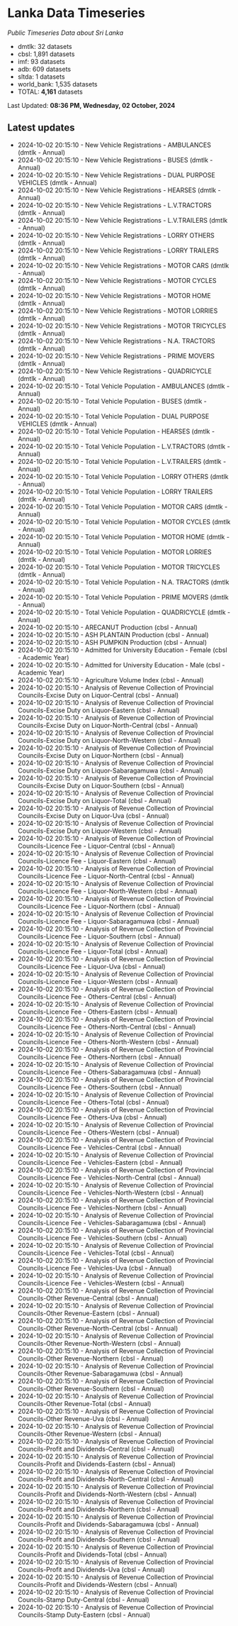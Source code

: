 # Lanka Data Timeseries
*Public Timeseries Data about Sri Lanka*

* dmtlk: 32 datasets
* cbsl: 1,891 datasets
* imf: 93 datasets
* adb: 609 datasets
* sltda: 1 datasets
* world_bank: 1,535 datasets
* TOTAL: **4,161** datasets

Last Updated: **08:36 PM, Wednesday, 02 October, 2024**

## Latest updates

* 2024-10-02 20:15:10 - New Vehicle Registrations - AMBULANCES (dmtlk - Annual)
* 2024-10-02 20:15:10 - New Vehicle Registrations - BUSES (dmtlk - Annual)
* 2024-10-02 20:15:10 - New Vehicle Registrations - DUAL PURPOSE VEHICLES (dmtlk - Annual)
* 2024-10-02 20:15:10 - New Vehicle Registrations - HEARSES (dmtlk - Annual)
* 2024-10-02 20:15:10 - New Vehicle Registrations - L.V.TRACTORS (dmtlk - Annual)
* 2024-10-02 20:15:10 - New Vehicle Registrations - L.V.TRAILERS (dmtlk - Annual)
* 2024-10-02 20:15:10 - New Vehicle Registrations - LORRY OTHERS (dmtlk - Annual)
* 2024-10-02 20:15:10 - New Vehicle Registrations - LORRY TRAILERS (dmtlk - Annual)
* 2024-10-02 20:15:10 - New Vehicle Registrations - MOTOR CARS (dmtlk - Annual)
* 2024-10-02 20:15:10 - New Vehicle Registrations - MOTOR CYCLES (dmtlk - Annual)
* 2024-10-02 20:15:10 - New Vehicle Registrations - MOTOR HOME (dmtlk - Annual)
* 2024-10-02 20:15:10 - New Vehicle Registrations - MOTOR LORRIES (dmtlk - Annual)
* 2024-10-02 20:15:10 - New Vehicle Registrations - MOTOR TRICYCLES (dmtlk - Annual)
* 2024-10-02 20:15:10 - New Vehicle Registrations - N.A. TRACTORS (dmtlk - Annual)
* 2024-10-02 20:15:10 - New Vehicle Registrations - PRIME MOVERS (dmtlk - Annual)
* 2024-10-02 20:15:10 - New Vehicle Registrations - QUADRICYCLE (dmtlk - Annual)
* 2024-10-02 20:15:10 - Total Vehicle Population - AMBULANCES (dmtlk - Annual)
* 2024-10-02 20:15:10 - Total Vehicle Population - BUSES (dmtlk - Annual)
* 2024-10-02 20:15:10 - Total Vehicle Population - DUAL PURPOSE VEHICLES (dmtlk - Annual)
* 2024-10-02 20:15:10 - Total Vehicle Population - HEARSES (dmtlk - Annual)
* 2024-10-02 20:15:10 - Total Vehicle Population - L.V.TRACTORS (dmtlk - Annual)
* 2024-10-02 20:15:10 - Total Vehicle Population - L.V.TRAILERS (dmtlk - Annual)
* 2024-10-02 20:15:10 - Total Vehicle Population - LORRY OTHERS (dmtlk - Annual)
* 2024-10-02 20:15:10 - Total Vehicle Population - LORRY TRAILERS (dmtlk - Annual)
* 2024-10-02 20:15:10 - Total Vehicle Population - MOTOR CARS (dmtlk - Annual)
* 2024-10-02 20:15:10 - Total Vehicle Population - MOTOR CYCLES (dmtlk - Annual)
* 2024-10-02 20:15:10 - Total Vehicle Population - MOTOR HOME (dmtlk - Annual)
* 2024-10-02 20:15:10 - Total Vehicle Population - MOTOR LORRIES (dmtlk - Annual)
* 2024-10-02 20:15:10 - Total Vehicle Population - MOTOR TRICYCLES (dmtlk - Annual)
* 2024-10-02 20:15:10 - Total Vehicle Population - N.A. TRACTORS (dmtlk - Annual)
* 2024-10-02 20:15:10 - Total Vehicle Population - PRIME MOVERS (dmtlk - Annual)
* 2024-10-02 20:15:10 - Total Vehicle Population - QUADRICYCLE (dmtlk - Annual)
* 2024-10-02 20:15:10 - ARECANUT Production (cbsl - Annual)
* 2024-10-02 20:15:10 - ASH PLANTAIN Production (cbsl - Annual)
* 2024-10-02 20:15:10 - ASH PUMPKIN Production (cbsl - Annual)
* 2024-10-02 20:15:10 - Admitted for University Education - Female (cbsl - Academic Year)
* 2024-10-02 20:15:10 - Admitted for University Education - Male (cbsl - Academic Year)
* 2024-10-02 20:15:10 - Agriculture Volume Index (cbsl - Annual)
* 2024-10-02 20:15:10 - Analysis of Revenue Collection of Provincial Councils-Excise Duty on Liquor-Central (cbsl - Annual)
* 2024-10-02 20:15:10 - Analysis of Revenue Collection of Provincial Councils-Excise Duty on Liquor-Eastern (cbsl - Annual)
* 2024-10-02 20:15:10 - Analysis of Revenue Collection of Provincial Councils-Excise Duty on Liquor-North-Central (cbsl - Annual)
* 2024-10-02 20:15:10 - Analysis of Revenue Collection of Provincial Councils-Excise Duty on Liquor-North-Western (cbsl - Annual)
* 2024-10-02 20:15:10 - Analysis of Revenue Collection of Provincial Councils-Excise Duty on Liquor-Northern (cbsl - Annual)
* 2024-10-02 20:15:10 - Analysis of Revenue Collection of Provincial Councils-Excise Duty on Liquor-Sabaragamuwa (cbsl - Annual)
* 2024-10-02 20:15:10 - Analysis of Revenue Collection of Provincial Councils-Excise Duty on Liquor-Southern (cbsl - Annual)
* 2024-10-02 20:15:10 - Analysis of Revenue Collection of Provincial Councils-Excise Duty on Liquor-Total (cbsl - Annual)
* 2024-10-02 20:15:10 - Analysis of Revenue Collection of Provincial Councils-Excise Duty on Liquor-Uva (cbsl - Annual)
* 2024-10-02 20:15:10 - Analysis of Revenue Collection of Provincial Councils-Excise Duty on Liquor-Western (cbsl - Annual)
* 2024-10-02 20:15:10 - Analysis of Revenue Collection of Provincial Councils-Licence Fee - Liquor-Central (cbsl - Annual)
* 2024-10-02 20:15:10 - Analysis of Revenue Collection of Provincial Councils-Licence Fee - Liquor-Eastern (cbsl - Annual)
* 2024-10-02 20:15:10 - Analysis of Revenue Collection of Provincial Councils-Licence Fee - Liquor-North-Central (cbsl - Annual)
* 2024-10-02 20:15:10 - Analysis of Revenue Collection of Provincial Councils-Licence Fee - Liquor-North-Western (cbsl - Annual)
* 2024-10-02 20:15:10 - Analysis of Revenue Collection of Provincial Councils-Licence Fee - Liquor-Northern (cbsl - Annual)
* 2024-10-02 20:15:10 - Analysis of Revenue Collection of Provincial Councils-Licence Fee - Liquor-Sabaragamuwa (cbsl - Annual)
* 2024-10-02 20:15:10 - Analysis of Revenue Collection of Provincial Councils-Licence Fee - Liquor-Southern (cbsl - Annual)
* 2024-10-02 20:15:10 - Analysis of Revenue Collection of Provincial Councils-Licence Fee - Liquor-Total (cbsl - Annual)
* 2024-10-02 20:15:10 - Analysis of Revenue Collection of Provincial Councils-Licence Fee - Liquor-Uva (cbsl - Annual)
* 2024-10-02 20:15:10 - Analysis of Revenue Collection of Provincial Councils-Licence Fee - Liquor-Western (cbsl - Annual)
* 2024-10-02 20:15:10 - Analysis of Revenue Collection of Provincial Councils-Licence Fee - Others-Central (cbsl - Annual)
* 2024-10-02 20:15:10 - Analysis of Revenue Collection of Provincial Councils-Licence Fee - Others-Eastern (cbsl - Annual)
* 2024-10-02 20:15:10 - Analysis of Revenue Collection of Provincial Councils-Licence Fee - Others-North-Central (cbsl - Annual)
* 2024-10-02 20:15:10 - Analysis of Revenue Collection of Provincial Councils-Licence Fee - Others-North-Western (cbsl - Annual)
* 2024-10-02 20:15:10 - Analysis of Revenue Collection of Provincial Councils-Licence Fee - Others-Northern (cbsl - Annual)
* 2024-10-02 20:15:10 - Analysis of Revenue Collection of Provincial Councils-Licence Fee - Others-Sabaragamuwa (cbsl - Annual)
* 2024-10-02 20:15:10 - Analysis of Revenue Collection of Provincial Councils-Licence Fee - Others-Southern (cbsl - Annual)
* 2024-10-02 20:15:10 - Analysis of Revenue Collection of Provincial Councils-Licence Fee - Others-Total (cbsl - Annual)
* 2024-10-02 20:15:10 - Analysis of Revenue Collection of Provincial Councils-Licence Fee - Others-Uva (cbsl - Annual)
* 2024-10-02 20:15:10 - Analysis of Revenue Collection of Provincial Councils-Licence Fee - Others-Western (cbsl - Annual)
* 2024-10-02 20:15:10 - Analysis of Revenue Collection of Provincial Councils-Licence Fee - Vehicles-Central (cbsl - Annual)
* 2024-10-02 20:15:10 - Analysis of Revenue Collection of Provincial Councils-Licence Fee - Vehicles-Eastern (cbsl - Annual)
* 2024-10-02 20:15:10 - Analysis of Revenue Collection of Provincial Councils-Licence Fee - Vehicles-North-Central (cbsl - Annual)
* 2024-10-02 20:15:10 - Analysis of Revenue Collection of Provincial Councils-Licence Fee - Vehicles-North-Western (cbsl - Annual)
* 2024-10-02 20:15:10 - Analysis of Revenue Collection of Provincial Councils-Licence Fee - Vehicles-Northern (cbsl - Annual)
* 2024-10-02 20:15:10 - Analysis of Revenue Collection of Provincial Councils-Licence Fee - Vehicles-Sabaragamuwa (cbsl - Annual)
* 2024-10-02 20:15:10 - Analysis of Revenue Collection of Provincial Councils-Licence Fee - Vehicles-Southern (cbsl - Annual)
* 2024-10-02 20:15:10 - Analysis of Revenue Collection of Provincial Councils-Licence Fee - Vehicles-Total (cbsl - Annual)
* 2024-10-02 20:15:10 - Analysis of Revenue Collection of Provincial Councils-Licence Fee - Vehicles-Uva (cbsl - Annual)
* 2024-10-02 20:15:10 - Analysis of Revenue Collection of Provincial Councils-Licence Fee - Vehicles-Western (cbsl - Annual)
* 2024-10-02 20:15:10 - Analysis of Revenue Collection of Provincial Councils-Other Revenue-Central (cbsl - Annual)
* 2024-10-02 20:15:10 - Analysis of Revenue Collection of Provincial Councils-Other Revenue-Eastern (cbsl - Annual)
* 2024-10-02 20:15:10 - Analysis of Revenue Collection of Provincial Councils-Other Revenue-North-Central (cbsl - Annual)
* 2024-10-02 20:15:10 - Analysis of Revenue Collection of Provincial Councils-Other Revenue-North-Western (cbsl - Annual)
* 2024-10-02 20:15:10 - Analysis of Revenue Collection of Provincial Councils-Other Revenue-Northern (cbsl - Annual)
* 2024-10-02 20:15:10 - Analysis of Revenue Collection of Provincial Councils-Other Revenue-Sabaragamuwa (cbsl - Annual)
* 2024-10-02 20:15:10 - Analysis of Revenue Collection of Provincial Councils-Other Revenue-Southern (cbsl - Annual)
* 2024-10-02 20:15:10 - Analysis of Revenue Collection of Provincial Councils-Other Revenue-Total (cbsl - Annual)
* 2024-10-02 20:15:10 - Analysis of Revenue Collection of Provincial Councils-Other Revenue-Uva (cbsl - Annual)
* 2024-10-02 20:15:10 - Analysis of Revenue Collection of Provincial Councils-Other Revenue-Western (cbsl - Annual)
* 2024-10-02 20:15:10 - Analysis of Revenue Collection of Provincial Councils-Profit and Dividends-Central (cbsl - Annual)
* 2024-10-02 20:15:10 - Analysis of Revenue Collection of Provincial Councils-Profit and Dividends-Eastern (cbsl - Annual)
* 2024-10-02 20:15:10 - Analysis of Revenue Collection of Provincial Councils-Profit and Dividends-North-Central (cbsl - Annual)
* 2024-10-02 20:15:10 - Analysis of Revenue Collection of Provincial Councils-Profit and Dividends-North-Western (cbsl - Annual)
* 2024-10-02 20:15:10 - Analysis of Revenue Collection of Provincial Councils-Profit and Dividends-Northern (cbsl - Annual)
* 2024-10-02 20:15:10 - Analysis of Revenue Collection of Provincial Councils-Profit and Dividends-Sabaragamuwa (cbsl - Annual)
* 2024-10-02 20:15:10 - Analysis of Revenue Collection of Provincial Councils-Profit and Dividends-Southern (cbsl - Annual)
* 2024-10-02 20:15:10 - Analysis of Revenue Collection of Provincial Councils-Profit and Dividends-Total (cbsl - Annual)
* 2024-10-02 20:15:10 - Analysis of Revenue Collection of Provincial Councils-Profit and Dividends-Uva (cbsl - Annual)
* 2024-10-02 20:15:10 - Analysis of Revenue Collection of Provincial Councils-Profit and Dividends-Western (cbsl - Annual)
* 2024-10-02 20:15:10 - Analysis of Revenue Collection of Provincial Councils-Stamp Duty-Central (cbsl - Annual)
* 2024-10-02 20:15:10 - Analysis of Revenue Collection of Provincial Councils-Stamp Duty-Eastern (cbsl - Annual)
